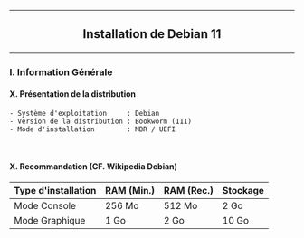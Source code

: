 ------------------------------------------------------------------------------------
## <p align='center'> Installation de Debian 11 </p>

------------------------------------------------------------------------------------
### I. Information Générale
#### X. Présentation de la distribution
```
- Système d'exploitation     : Debian
- Version de la distribution : Bookworm (111)
- Mode d'installation        : MBR / UEFI
```

<br />

#### X. Recommandation (CF. Wikipedia Debian)

| Type d'installation | RAM (Min.) | RAM (Rec.) | Stockage |
| ------------------- | ---------- | ---------- | -------- |
| Mode Console        |	256 Mo     | 512 Mo     | 2 Go     |
| Mode Graphique      |	1 Go       | 2 Go       | 10 Go    |


